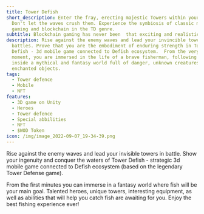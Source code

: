 ```yaml
---
title: Tower Defish
short_description: Enter the fray, erecting majestic Towers within your empire.
  Don't let the waves crush them. Experience the symbiosis of classic mobile 3D
  gaming and blockchain in the TD genre.
subtitle: Blockchain gaming has never been  that exciting and realistic.
description: Rise against the enemy waves and lead your invincible towers in
  battles. Prove that you are the embodiment of enduring strength in Tower
  Defish - 3d mobile game connected to Defish ecosystem.  From the very first
  moment, you are immersed in the life of a brave fisherman, following the path
  inside a mythical and fantasy world full of danger, unknown creatures and
  enchanted objects.
tags:
  - Tower defence
  - Mobile
  - NFT
features:
  - 3D game on Unity
  - Heroes
  - Tower defence
  - Special abbilities
  - NFT
  - $WOD Token
icon: /img/image_2022-09-07_19-34-39.png
---
```

Rise against the enemy waves and lead your invisible towers in battle. Show your ingenuity and conquer the waters of Tower Defish - strategic 3d  mobile game connected to Defish ecosystem (based on the legendary Tower Defense game). 

From the first minutes you can immerse in a fantasy world where fish will be your main goal. Talented heroes, unique towers, interesting equipment, as well as abilities that will help you catch fish are awaiting for you. Enjoy the best fishing experience ever!